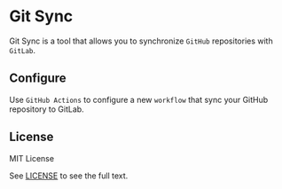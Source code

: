 # Git Sync

Git Sync is a tool that allows you to synchronize `GitHub` repositories with `GitLab`.

## Configure

Use `GitHub Actions` to configure a new `workflow` that sync your GitHub repository to GitLab.

## License

MIT License

See [LICENSE](https://github.com/aramirol/git-sync/blob/main/LICENSE) to see the full text.

